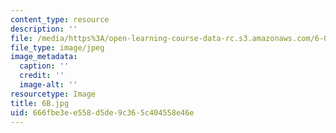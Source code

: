 ```yaml
---
content_type: resource
description: ''
file: /media/https%3A/open-learning-course-data-rc.s3.amazonaws.com/6-001-structure-and-interpretation-of-computer-programs-spring-2005/666fbe3ee558d5de9c365c404558e46e_6B.jpg
file_type: image/jpeg
image_metadata:
  caption: ''
  credit: ''
  image-alt: ''
resourcetype: Image
title: 6B.jpg
uid: 666fbe3e-e558-d5de-9c36-5c404558e46e
---
```

